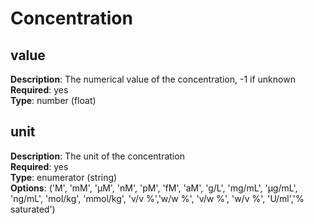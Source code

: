 # Concentration

## value 
**Description**: The numerical value of the concentration, -1 if unknown <br/>
**Required**: yes <br/>
**Type**: number (float)  <br/>

## unit  
**Description**: The unit of the concentration<br/>
**Required**: yes <br/>
**Type**: enumerator (string)  <br/>
**Options**: ('M', 'mM', 'µM', 'nM', 'pM', 'fM', 'aM',
              'g/L', 'mg/mL', 'µg/mL', 'ng/mL',
              'mol/kg', 'mmol/kg',
              'v/v %','w/w %', 'v/w %', 'w/v %',
              'U/ml','% saturated')
